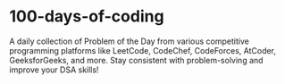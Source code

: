 # 100-days-of-coding
A daily collection of Problem of the Day from various competitive programming platforms like LeetCode, CodeChef, CodeForces, AtCoder, GeeksforGeeks, and more. Stay consistent with problem-solving and improve your DSA skills!
